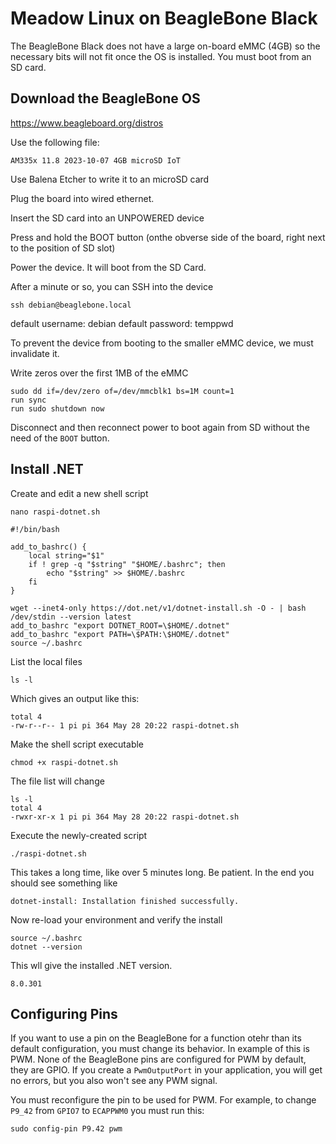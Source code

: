 # Meadow Linux on BeagleBone Black

The BeagleBone Black does not have a large on-board eMMC (4GB) so the necessary bits will not fit once the OS is installed.  You must boot from an SD card.

## Download the BeagleBone OS

https://www.beagleboard.org/distros

Use the following file:

```
AM335x 11.8 2023-10-07 4GB microSD IoT
```


Use Balena Etcher to write it to an microSD card

Plug the board into wired ethernet.

Insert the SD card into an UNPOWERED device

Press and hold the BOOT button (onthe obverse side of the board, right next to the position of SD slot)

Power the device.  It will boot from the SD Card.

After a minute or so, you can SSH into the device

```
ssh debian@beaglebone.local
```

default username: debian
default password: temppwd


To prevent the device from booting to the smaller eMMC device, we must invalidate it.

Write zeros over the first 1MB of the eMMC
```
sudo dd if=/dev/zero of=/dev/mmcblk1 bs=1M count=1
run sync
run sudo shutdown now
```

Disconnect and then reconnect power to boot again from SD without the need of the `BOOT` button.

## Install .NET

Create and edit a new shell script
```
nano raspi-dotnet.sh
```

```
#!/bin/bash

add_to_bashrc() {
    local string="$1"
    if ! grep -q "$string" "$HOME/.bashrc"; then
        echo "$string" >> $HOME/.bashrc
    fi
}

wget --inet4-only https://dot.net/v1/dotnet-install.sh -O - | bash /dev/stdin --version latest
add_to_bashrc "export DOTNET_ROOT=\$HOME/.dotnet"
add_to_bashrc "export PATH=\$PATH:\$HOME/.dotnet"
source ~/.bashrc
```

<ctrl-s><ctrl-x>

List the local files

```
ls -l
```
Which gives an output like this:
```
total 4
-rw-r--r-- 1 pi pi 364 May 28 20:22 raspi-dotnet.sh
```

Make the shell script executable

```
chmod +x raspi-dotnet.sh
```
The file list will change
```
ls -l
total 4
-rwxr-xr-x 1 pi pi 364 May 28 20:22 raspi-dotnet.sh
```

Execute the newly-created script

```
./raspi-dotnet.sh
```

This takes a long time, like over 5 minutes long.  Be patient.  In the end you should see something like

```
dotnet-install: Installation finished successfully.
```

Now re-load your environment and verify the install

```
source ~/.bashrc
dotnet --version
```
This wll give the installed .NET version.
```
8.0.301
```

## Configuring Pins

If you want to use a pin on the BeagleBone for a function otehr than its default configuration, you must change its behavior.  In example of this is PWM. None of the BeagleBone pins are configured for PWM by default, they are GPIO.  If you create a `PwmOutputPort` in your application, you will get no errors, but you also won't see any PWM signal.

You must reconfigure the pin to be used for PWM.  For example, to change `P9_42` from `GPIO7` to `ECAPPWM0` you must run this:

```
sudo config-pin P9.42 pwm
```